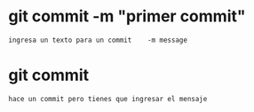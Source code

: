 #   git commit -m "primer commit"   
    ingresa un texto para un commit    -m message

#   git commit
    hace un commit pero tienes que ingresar el mensaje